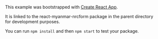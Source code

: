 This example was bootstrapped with [Create React App](https://github.com/facebook/create-react-app).

It is linked to the react-myanmar-nrcform package in the parent directory for development purposes.

You can run `npm install` and then `npm start` to test your package.
